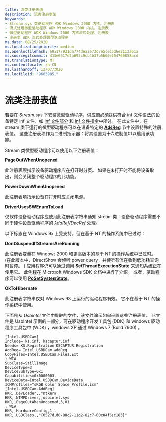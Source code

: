 ```yaml
---
title: 流类注册表值
description: 流类注册表值
keywords:
- Stream.sys 类驱动程序 WDK Windows 2000 内核，注册表
- 流式处理微型驱动程序 WDK Windows 2000 内核，注册表
- 微型驱动程序 WDK Windows 2000 内核流式处理，注册表
- 注册表 WDK 流式处理微型驱动程序
ms.date: 08/25/2020
ms.localizationpriority: medium
ms.openlocfilehash: 69a177931da774dea2e73d7e5ce15d6e2112a61a
ms.sourcegitcommit: 418e6617e2a695c9cb4b37b5b60e264760858acd
ms.translationtype: MT
ms.contentlocale: zh-CN
ms.lasthandoff: 12/07/2020
ms.locfileid: "96839851"
---
```

# <a name="stream-class-registry-values"></a>流类注册表值

若要在 *Stream.sys* 下安装微型驱动程序，供应商必须提供符合 inf 文件语法的设备特定 inf 文件，如 [inf 文件部分](../install/inf-classinstall32-section.md) 和 [inf 文件指令](../install/inf-addcomponent-directive.md)中所述。 在此文件中，在 stream 类下运行的微型驱动程序可以在设备特定的 [**AddReg**](../install/inf-addreg-directive.md) 节中设置特殊的注册表值。 这些注册表项作为二进制指示器：将其设置为十六进制值01以启用该功能。

Stream 类微型驱动程序可以使用以下注册表值：

**PageOutWhenUnopened**
  
此注册表项指示设备驱动程序应在打开时分页。 如果在未打开时不能将设备取出，则会关闭整个驱动程序的此功能。

**PowerDownWhenUnopened**
  
此注册表项指示设备在打开时应关闭电源。

**DriverUsesSWEnumToLoad**
  
仅软件设备驱动程序应使用此注册表字符串通知 stream 类：设备驱动程序需要不同于硬件设备驱动程序的 *AddRef/DecRef* 处理。

以下标志在 Windows 9x 上受支持，但在基于 NT 的操作系统中已过时：

**DontSuspendIfStreamsAreRunning**
  
此注册表变量在 Windows 2000 和更高版本的基于 NT 的操作系统中已过时。  (在此版本中，DirectShow 会侦听 power query，并使所有流在收到低功耗查询时暂停。 ) 应用程序仍可以通过调用 **SetThreadExecutionState** 来通知系统正在使用它。 此例程在 Microsoft Windows SDK 文档中进行了介绍。 或者，驱动程序可以使用 [**PoSetSystemState**](/windows-hardware/drivers/ddi/wdm/nf-wdm-posetsystemstate)。

**OkToHibernate**
  
此注册表字符串仅对 Windows 98 上运行的驱动程序有效。 它不在基于 NT 的操作系统中使用。

下面是从 *Usbintel* 文件中提取的文件，该文件演示如何设置这些注册表值。 此文件是 UsbIntel 示例的一部分，可在驱动程序开发工具包 (DDK) 和 windows 驱动程序工具包中 (WDK) ，windows XP 通过 Windows 7 (Build 7600) 。

```inf
[Intel.USBDCam]
Include= ks.inf, kscaptur.inf
Needs= KS.Registration,KSCAPTUR.Registration
AddReg= Intel.USBDCam.AddReg
CopyFiles=Intel.USBDCam.Files.Ext
; WIA
SubClass=StillImage
DeviceType=3
DeviceSubType=0x1
Capabilities=0x00000031
DeviceData=Intel.USBDCam.DeviceData
ICMProfiles="sRGB Color Space Profile.icm"
[Intel.USBDCam.AddReg]
HKR,,DevLoader,,*ntkern
HKR,,NTMPDriver,,usbintel.sys
HKR,,PageOutWhenUnopened,3,01
; WIA
HKR,,HardwareConfig,1,1
HKR,,USDClass,,"{0527d1d0-88c2-11d2-82c7-00c04f8ec183}"
```
